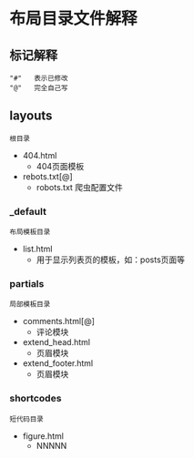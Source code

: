 # 布局目录文件解释

## 标记解释

``` text
"#"   表示已修改
"@"   完全自己写
```

## layouts

``` text
根目录
```

- 404.html
  - 404页面模板
- rebots.txt[@]
  - robots.txt 爬虫配置文件

### _default

``` text
布局模板目录
```

- list.html
  - 用于显示列表页的模板，如：posts页面等

### partials

``` text
局部模板目录
```

- comments.html[@]
  - 评论模块
- extend_head.html
  - 页眉模块
- extend_footer.html
  - 页眉模块

### shortcodes

``` text
短代码目录
```

- figure.html
  - NNNNN
